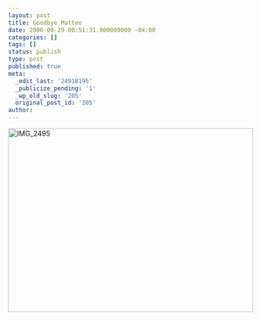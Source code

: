 ```yaml
---
layout: post
title: Goodbye Matteo
date: 2006-08-29 00:51:31.000000000 -04:00
categories: []
tags: []
status: publish
type: post
published: true
meta:
  _edit_last: '24918195'
  _publicize_pending: '1'
  _wp_old_slug: '205'
  original_post_id: '205'
author: 
---
```

<a href="http://www.flickr.com/photos/matthewsim/sets/72157594245078255/" title="IMG_2495 by Matthew Simoneau, on Flickr"><img src="http://farm1.staticflickr.com/61/220657557_e85fbf5d0e.jpg" width="500" height="375" alt="IMG_2495" /></a>
